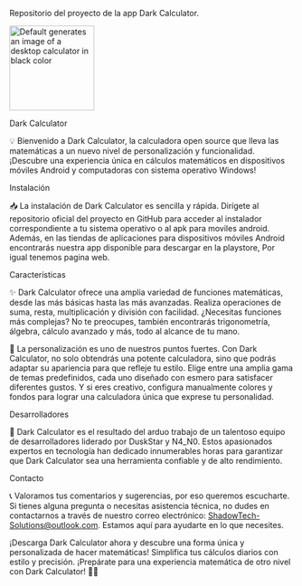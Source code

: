 Repositorio del proyecto de la app Dark Calculator.

<img src="https://github.com/DuskStarGITHUB/Dark-Calculator/assets/134586747/bf126cd9-cfae-42d5-97c0-97aad9b18f21" alt="Default generates an image of a desktop calculator in black color" width="150">

Dark Calculator

💡 Bienvenido a Dark Calculator, la calculadora open source que lleva las matemáticas a un nuevo nivel de personalización y funcionalidad. ¡Descubre una experiencia única en cálculos matemáticos en dispositivos móviles Android y computadoras con sistema operativo Windows!

Instalación

📥 La instalación de Dark Calculator es sencilla y rápida. Dirígete al repositorio oficial del proyecto en GitHub para acceder al instalador correspondiente a tu sistema operativo o al apk para moviles android. Además, en las tiendas de aplicaciones para dispositivos móviles Android encontrarás nuestra app disponible para descargar en la playstore, Por igual tenemos pagina web.

Características

✨ Dark Calculator ofrece una amplia variedad de funciones matemáticas, desde las más básicas hasta las más avanzadas. Realiza operaciones de suma, resta, multiplicación y división con facilidad. ¿Necesitas funciones más complejas? No te preocupes, también encontrarás trigonometría, álgebra, cálculo avanzado y más, todo al alcance de tu mano.

🎨 La personalización es uno de nuestros puntos fuertes. Con Dark Calculator, no solo obtendrás una potente calculadora, sino que podrás adaptar su apariencia para que refleje tu estilo. Elige entre una amplia gama de temas predefinidos, cada uno diseñado con esmero para satisfacer diferentes gustos. Y si eres creativo, configura manualmente colores y fondos para lograr una calculadora única que exprese tu personalidad.

Desarrolladores

👤 Dark Calculator es el resultado del arduo trabajo de un talentoso equipo de desarrolladores liderado por DuskStar y N4_N0. Estos apasionados expertos en tecnología han dedicado innumerables horas para garantizar que Dark Calculator sea una herramienta confiable y de alto rendimiento.

Contacto

📞 Valoramos tus comentarios y sugerencias, por eso queremos escucharte. Si tienes alguna pregunta o necesitas asistencia técnica, no dudes en contactarnos a través de nuestro correo electrónico: ShadowTech-Solutions@outlook.com. Estamos aquí para ayudarte en lo que necesites.

¡Descarga Dark Calculator ahora y descubre una forma única y personalizada de hacer matemáticas! Simplifica tus cálculos diarios con estilo y precisión. ¡Prepárate para una experiencia matemática de otro nivel con Dark Calculator! 💫🧮
